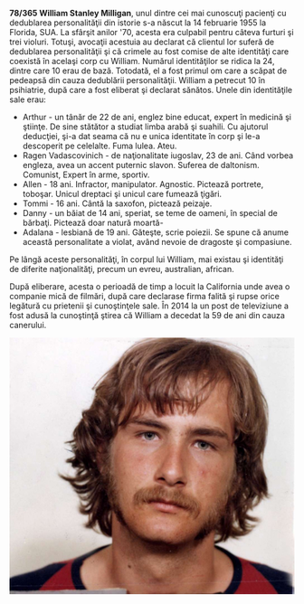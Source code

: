 **78/365 William Stanley Milligan**, unul dintre cei mai cunoscuţi pacienţi cu dedublarea personalităţii din istorie s-a născut la 14 februarie 1955 la Florida, SUA. La sfârşit anilor '70, acesta era culpabil pentru câteva furturi şi trei violuri. Totuşi, avocaţii acestuia au declarat că clientul lor suferă de dedublarea personalităţii şi că crimele au fost comise de alte identităţi care coexistă în acelaşi corp cu William. Numărul identităţilor se ridica la 24, dintre care 10 erau de bază. Totodată, el a fost primul om care a scăpat de pedeapsă din cauza dedublării personalităţii. William a petrecut 10 în psihiatrie, după care a fost eliberat şi declarat sănătos. Unele din identităţile sale erau:
- Arthur - un tânăr de 22 de ani, englez bine educat, expert în medicină şi ştiinţe. De sine stătător a studiat limba arabă şi suahili. Cu ajutorul deducţiei, şi-a dat seama că nu e unica identitate în corp şi le-a descoperit pe celelalte. Fuma lulea. Ateu.
- Ragen Vadascovinich - de naţionalitate iugoslav, 23 de ani. Când vorbea engleza, avea un accent puternic slavon. Suferea de daltonism. Comunist, Expert în arme, sportiv.
- Allen - 18 ani. Infractor, manipulator. Agnostic. Pictează portrete, toboşar. Unicul dreptaci şi unicul care fumează ţigări.
- Tommi - 16 ani. Cântă la saxofon, pictează peizaje.
- Danny - un băiat de 14 ani, speriat, se teme de oameni, în special de bărbaţi. Pictează doar natură moartă-
- Adalana - lesbiană de 19 ani. Găteşte, scrie poiezii. Se spune că anume această personalitate a violat, având nevoie de dragoste şi compasiune.

Pe lângă aceste personalităţi, în corpul lui William, mai existau şi identităţi de diferite naţionalităţi, precum un evreu, australian, african.

După eliberare, acesta o perioadă de timp a locuit la California unde avea o companie mică de filmări, după care declarase firma falită şi rupse orice legătură cu prietenii şi cunoştinţele sale. În 2014 la un post de televiziune a fost adusă la cunoştinţă ştirea că William a decedat la 59 de ani din cauza canerului.

![William Stanley Milligan](image-1.jpg)
